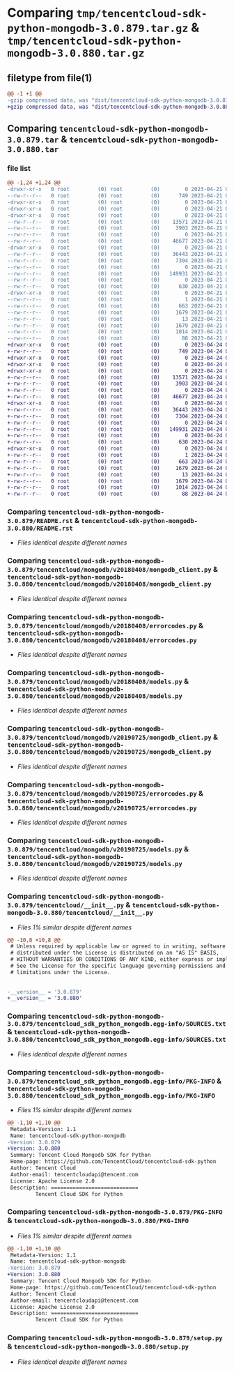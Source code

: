 # Comparing `tmp/tencentcloud-sdk-python-mongodb-3.0.879.tar.gz` & `tmp/tencentcloud-sdk-python-mongodb-3.0.880.tar.gz`

## filetype from file(1)

```diff
@@ -1 +1 @@
-gzip compressed data, was "dist/tencentcloud-sdk-python-mongodb-3.0.879.tar", last modified: Fri Apr 21 00:52:54 2023, max compression
+gzip compressed data, was "dist/tencentcloud-sdk-python-mongodb-3.0.880.tar", last modified: Mon Apr 24 03:14:24 2023, max compression
```

## Comparing `tencentcloud-sdk-python-mongodb-3.0.879.tar` & `tencentcloud-sdk-python-mongodb-3.0.880.tar`

### file list

```diff
@@ -1,24 +1,24 @@
-drwxr-xr-x   0 root         (0) root         (0)        0 2023-04-21 00:52:54.000000 tencentcloud-sdk-python-mongodb-3.0.879/
--rw-r--r--   0 root         (0) root         (0)      749 2023-04-21 00:52:54.000000 tencentcloud-sdk-python-mongodb-3.0.879/README.rst
-drwxr-xr-x   0 root         (0) root         (0)        0 2023-04-21 00:52:54.000000 tencentcloud-sdk-python-mongodb-3.0.879/tencentcloud/
-drwxr-xr-x   0 root         (0) root         (0)        0 2023-04-21 00:52:54.000000 tencentcloud-sdk-python-mongodb-3.0.879/tencentcloud/mongodb/
-drwxr-xr-x   0 root         (0) root         (0)        0 2023-04-21 00:52:54.000000 tencentcloud-sdk-python-mongodb-3.0.879/tencentcloud/mongodb/v20180408/
--rw-r--r--   0 root         (0) root         (0)    13571 2023-04-21 00:52:54.000000 tencentcloud-sdk-python-mongodb-3.0.879/tencentcloud/mongodb/v20180408/mongodb_client.py
--rw-r--r--   0 root         (0) root         (0)     3903 2023-04-21 00:52:54.000000 tencentcloud-sdk-python-mongodb-3.0.879/tencentcloud/mongodb/v20180408/errorcodes.py
--rw-r--r--   0 root         (0) root         (0)        0 2023-04-21 00:52:54.000000 tencentcloud-sdk-python-mongodb-3.0.879/tencentcloud/mongodb/v20180408/__init__.py
--rw-r--r--   0 root         (0) root         (0)    46677 2023-04-21 00:52:54.000000 tencentcloud-sdk-python-mongodb-3.0.879/tencentcloud/mongodb/v20180408/models.py
-drwxr-xr-x   0 root         (0) root         (0)        0 2023-04-21 00:52:54.000000 tencentcloud-sdk-python-mongodb-3.0.879/tencentcloud/mongodb/v20190725/
--rw-r--r--   0 root         (0) root         (0)    36443 2023-04-21 00:52:54.000000 tencentcloud-sdk-python-mongodb-3.0.879/tencentcloud/mongodb/v20190725/mongodb_client.py
--rw-r--r--   0 root         (0) root         (0)     7304 2023-04-21 00:52:54.000000 tencentcloud-sdk-python-mongodb-3.0.879/tencentcloud/mongodb/v20190725/errorcodes.py
--rw-r--r--   0 root         (0) root         (0)        0 2023-04-21 00:52:54.000000 tencentcloud-sdk-python-mongodb-3.0.879/tencentcloud/mongodb/v20190725/__init__.py
--rw-r--r--   0 root         (0) root         (0)   149931 2023-04-21 00:52:54.000000 tencentcloud-sdk-python-mongodb-3.0.879/tencentcloud/mongodb/v20190725/models.py
--rw-r--r--   0 root         (0) root         (0)        0 2023-04-21 00:52:54.000000 tencentcloud-sdk-python-mongodb-3.0.879/tencentcloud/mongodb/__init__.py
--rw-r--r--   0 root         (0) root         (0)      630 2023-04-21 00:52:54.000000 tencentcloud-sdk-python-mongodb-3.0.879/tencentcloud/__init__.py
-drwxr-xr-x   0 root         (0) root         (0)        0 2023-04-21 00:52:54.000000 tencentcloud-sdk-python-mongodb-3.0.879/tencentcloud_sdk_python_mongodb.egg-info/
--rw-r--r--   0 root         (0) root         (0)        1 2023-04-21 00:52:54.000000 tencentcloud-sdk-python-mongodb-3.0.879/tencentcloud_sdk_python_mongodb.egg-info/dependency_links.txt
--rw-r--r--   0 root         (0) root         (0)      663 2023-04-21 00:52:54.000000 tencentcloud-sdk-python-mongodb-3.0.879/tencentcloud_sdk_python_mongodb.egg-info/SOURCES.txt
--rw-r--r--   0 root         (0) root         (0)     1679 2023-04-21 00:52:54.000000 tencentcloud-sdk-python-mongodb-3.0.879/tencentcloud_sdk_python_mongodb.egg-info/PKG-INFO
--rw-r--r--   0 root         (0) root         (0)       13 2023-04-21 00:52:54.000000 tencentcloud-sdk-python-mongodb-3.0.879/tencentcloud_sdk_python_mongodb.egg-info/top_level.txt
--rw-r--r--   0 root         (0) root         (0)     1679 2023-04-21 00:52:54.000000 tencentcloud-sdk-python-mongodb-3.0.879/PKG-INFO
--rw-r--r--   0 root         (0) root         (0)     1014 2023-04-21 00:52:54.000000 tencentcloud-sdk-python-mongodb-3.0.879/setup.py
--rw-r--r--   0 root         (0) root         (0)       88 2023-04-21 00:52:54.000000 tencentcloud-sdk-python-mongodb-3.0.879/setup.cfg
+drwxr-xr-x   0 root         (0) root         (0)        0 2023-04-24 03:14:24.000000 tencentcloud-sdk-python-mongodb-3.0.880/
+-rw-r--r--   0 root         (0) root         (0)      749 2023-04-24 03:14:24.000000 tencentcloud-sdk-python-mongodb-3.0.880/README.rst
+drwxr-xr-x   0 root         (0) root         (0)        0 2023-04-24 03:14:24.000000 tencentcloud-sdk-python-mongodb-3.0.880/tencentcloud/
+drwxr-xr-x   0 root         (0) root         (0)        0 2023-04-24 03:14:24.000000 tencentcloud-sdk-python-mongodb-3.0.880/tencentcloud/mongodb/
+drwxr-xr-x   0 root         (0) root         (0)        0 2023-04-24 03:14:24.000000 tencentcloud-sdk-python-mongodb-3.0.880/tencentcloud/mongodb/v20180408/
+-rw-r--r--   0 root         (0) root         (0)    13571 2023-04-24 03:14:24.000000 tencentcloud-sdk-python-mongodb-3.0.880/tencentcloud/mongodb/v20180408/mongodb_client.py
+-rw-r--r--   0 root         (0) root         (0)     3903 2023-04-24 03:14:24.000000 tencentcloud-sdk-python-mongodb-3.0.880/tencentcloud/mongodb/v20180408/errorcodes.py
+-rw-r--r--   0 root         (0) root         (0)        0 2023-04-24 03:14:24.000000 tencentcloud-sdk-python-mongodb-3.0.880/tencentcloud/mongodb/v20180408/__init__.py
+-rw-r--r--   0 root         (0) root         (0)    46677 2023-04-24 03:14:24.000000 tencentcloud-sdk-python-mongodb-3.0.880/tencentcloud/mongodb/v20180408/models.py
+drwxr-xr-x   0 root         (0) root         (0)        0 2023-04-24 03:14:24.000000 tencentcloud-sdk-python-mongodb-3.0.880/tencentcloud/mongodb/v20190725/
+-rw-r--r--   0 root         (0) root         (0)    36443 2023-04-24 03:14:24.000000 tencentcloud-sdk-python-mongodb-3.0.880/tencentcloud/mongodb/v20190725/mongodb_client.py
+-rw-r--r--   0 root         (0) root         (0)     7304 2023-04-24 03:14:24.000000 tencentcloud-sdk-python-mongodb-3.0.880/tencentcloud/mongodb/v20190725/errorcodes.py
+-rw-r--r--   0 root         (0) root         (0)        0 2023-04-24 03:14:24.000000 tencentcloud-sdk-python-mongodb-3.0.880/tencentcloud/mongodb/v20190725/__init__.py
+-rw-r--r--   0 root         (0) root         (0)   149931 2023-04-24 03:14:24.000000 tencentcloud-sdk-python-mongodb-3.0.880/tencentcloud/mongodb/v20190725/models.py
+-rw-r--r--   0 root         (0) root         (0)        0 2023-04-24 03:14:24.000000 tencentcloud-sdk-python-mongodb-3.0.880/tencentcloud/mongodb/__init__.py
+-rw-r--r--   0 root         (0) root         (0)      630 2023-04-24 03:14:24.000000 tencentcloud-sdk-python-mongodb-3.0.880/tencentcloud/__init__.py
+drwxr-xr-x   0 root         (0) root         (0)        0 2023-04-24 03:14:24.000000 tencentcloud-sdk-python-mongodb-3.0.880/tencentcloud_sdk_python_mongodb.egg-info/
+-rw-r--r--   0 root         (0) root         (0)        1 2023-04-24 03:14:24.000000 tencentcloud-sdk-python-mongodb-3.0.880/tencentcloud_sdk_python_mongodb.egg-info/dependency_links.txt
+-rw-r--r--   0 root         (0) root         (0)      663 2023-04-24 03:14:24.000000 tencentcloud-sdk-python-mongodb-3.0.880/tencentcloud_sdk_python_mongodb.egg-info/SOURCES.txt
+-rw-r--r--   0 root         (0) root         (0)     1679 2023-04-24 03:14:24.000000 tencentcloud-sdk-python-mongodb-3.0.880/tencentcloud_sdk_python_mongodb.egg-info/PKG-INFO
+-rw-r--r--   0 root         (0) root         (0)       13 2023-04-24 03:14:24.000000 tencentcloud-sdk-python-mongodb-3.0.880/tencentcloud_sdk_python_mongodb.egg-info/top_level.txt
+-rw-r--r--   0 root         (0) root         (0)     1679 2023-04-24 03:14:24.000000 tencentcloud-sdk-python-mongodb-3.0.880/PKG-INFO
+-rw-r--r--   0 root         (0) root         (0)     1014 2023-04-24 03:14:24.000000 tencentcloud-sdk-python-mongodb-3.0.880/setup.py
+-rw-r--r--   0 root         (0) root         (0)       88 2023-04-24 03:14:24.000000 tencentcloud-sdk-python-mongodb-3.0.880/setup.cfg
```

### Comparing `tencentcloud-sdk-python-mongodb-3.0.879/README.rst` & `tencentcloud-sdk-python-mongodb-3.0.880/README.rst`

 * *Files identical despite different names*

### Comparing `tencentcloud-sdk-python-mongodb-3.0.879/tencentcloud/mongodb/v20180408/mongodb_client.py` & `tencentcloud-sdk-python-mongodb-3.0.880/tencentcloud/mongodb/v20180408/mongodb_client.py`

 * *Files identical despite different names*

### Comparing `tencentcloud-sdk-python-mongodb-3.0.879/tencentcloud/mongodb/v20180408/errorcodes.py` & `tencentcloud-sdk-python-mongodb-3.0.880/tencentcloud/mongodb/v20180408/errorcodes.py`

 * *Files identical despite different names*

### Comparing `tencentcloud-sdk-python-mongodb-3.0.879/tencentcloud/mongodb/v20180408/models.py` & `tencentcloud-sdk-python-mongodb-3.0.880/tencentcloud/mongodb/v20180408/models.py`

 * *Files identical despite different names*

### Comparing `tencentcloud-sdk-python-mongodb-3.0.879/tencentcloud/mongodb/v20190725/mongodb_client.py` & `tencentcloud-sdk-python-mongodb-3.0.880/tencentcloud/mongodb/v20190725/mongodb_client.py`

 * *Files identical despite different names*

### Comparing `tencentcloud-sdk-python-mongodb-3.0.879/tencentcloud/mongodb/v20190725/errorcodes.py` & `tencentcloud-sdk-python-mongodb-3.0.880/tencentcloud/mongodb/v20190725/errorcodes.py`

 * *Files identical despite different names*

### Comparing `tencentcloud-sdk-python-mongodb-3.0.879/tencentcloud/mongodb/v20190725/models.py` & `tencentcloud-sdk-python-mongodb-3.0.880/tencentcloud/mongodb/v20190725/models.py`

 * *Files identical despite different names*

### Comparing `tencentcloud-sdk-python-mongodb-3.0.879/tencentcloud/__init__.py` & `tencentcloud-sdk-python-mongodb-3.0.880/tencentcloud/__init__.py`

 * *Files 1% similar despite different names*

```diff
@@ -10,8 +10,8 @@
 # Unless required by applicable law or agreed to in writing, software
 # distributed under the License is distributed on an "AS IS" BASIS,
 # WITHOUT WARRANTIES OR CONDITIONS OF ANY KIND, either express or implied.
 # See the License for the specific language governing permissions and
 # limitations under the License.
 
 
-__version__ = '3.0.879'
+__version__ = '3.0.880'
```

### Comparing `tencentcloud-sdk-python-mongodb-3.0.879/tencentcloud_sdk_python_mongodb.egg-info/SOURCES.txt` & `tencentcloud-sdk-python-mongodb-3.0.880/tencentcloud_sdk_python_mongodb.egg-info/SOURCES.txt`

 * *Files identical despite different names*

### Comparing `tencentcloud-sdk-python-mongodb-3.0.879/tencentcloud_sdk_python_mongodb.egg-info/PKG-INFO` & `tencentcloud-sdk-python-mongodb-3.0.880/tencentcloud_sdk_python_mongodb.egg-info/PKG-INFO`

 * *Files 1% similar despite different names*

```diff
@@ -1,10 +1,10 @@
 Metadata-Version: 1.1
 Name: tencentcloud-sdk-python-mongodb
-Version: 3.0.879
+Version: 3.0.880
 Summary: Tencent Cloud Mongodb SDK for Python
 Home-page: https://github.com/TencentCloud/tencentcloud-sdk-python
 Author: Tencent Cloud
 Author-email: tencentcloudapi@tencent.com
 License: Apache License 2.0
 Description: ============================
         Tencent Cloud SDK for Python
```

### Comparing `tencentcloud-sdk-python-mongodb-3.0.879/PKG-INFO` & `tencentcloud-sdk-python-mongodb-3.0.880/PKG-INFO`

 * *Files 1% similar despite different names*

```diff
@@ -1,10 +1,10 @@
 Metadata-Version: 1.1
 Name: tencentcloud-sdk-python-mongodb
-Version: 3.0.879
+Version: 3.0.880
 Summary: Tencent Cloud Mongodb SDK for Python
 Home-page: https://github.com/TencentCloud/tencentcloud-sdk-python
 Author: Tencent Cloud
 Author-email: tencentcloudapi@tencent.com
 License: Apache License 2.0
 Description: ============================
         Tencent Cloud SDK for Python
```

### Comparing `tencentcloud-sdk-python-mongodb-3.0.879/setup.py` & `tencentcloud-sdk-python-mongodb-3.0.880/setup.py`

 * *Files identical despite different names*

